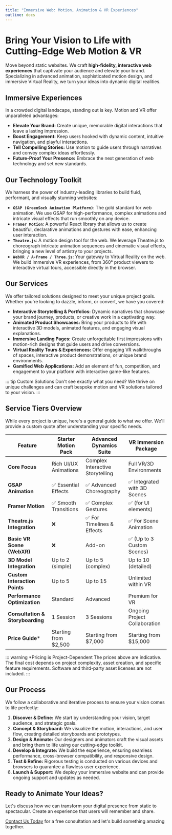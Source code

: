```yaml
---
title: "Immersive Web: Motion, Animation & VR Experiences"
outline: docs
---
```


# Bring Your Vision to Life with Cutting-Edge Web Motion & VR

Move beyond static websites. We craft **high-fidelity, interactive web experiences** that captivate your audience and elevate your brand. Specializing in advanced animation, sophisticated motion design, and immersive Virtual Reality, we turn your ideas into dynamic digital realities.

## Immersive Experiences

In a crowded digital landscape, standing out is key. Motion and VR offer unparalleled advantages:

*   **Elevate Your Brand:** Create unique, memorable digital interactions that leave a lasting impression.
*   **Boost Engagement:** Keep users hooked with dynamic content, intuitive navigation, and playful interactions.
*   **Tell Compelling Stories:** Use motion to guide users through narratives and convey complex ideas effortlessly.
*   **Future-Proof Your Presence:** Embrace the next generation of web technology and set new standards.

## Our Technology Toolkit

We harness the power of industry-leading libraries to build fluid, performant, and visually stunning websites:

*   **`GSAP (GreenSock Animation Platform)`**: The gold standard for web animation. We use GSAP for high-performance, complex animations and intricate visual effects that run smoothly on any device.
*   **`Framer Motion`**: A powerful React library that allows us to create beautiful, declarative animations and gestures with ease, enhancing user interaction.
*   **`Theatre.js`**: A motion design tool for the web. We leverage Theatre.js to choreograph intricate animation sequences and cinematic visual effects, bringing a new level of artistry to your projects.
*   **`WebXR / A-Frame / Three.js`**: Your gateway to Virtual Reality on the web. We build immersive VR experiences, from 360° product viewers to interactive virtual tours, accessible directly in the browser.

## Our Services

We offer tailored solutions designed to meet your unique project goals. Whether you're looking to dazzle, inform, or convert, we have you covered:

*   **Interactive Storytelling & Portfolios:** Dynamic narratives that showcase your brand journey, products, or creative work in a captivating way.
*   **Animated Product Showcases:** Bring your products to life with interactive 3D models, animated features, and engaging visual explanations.
*   **Immersive Landing Pages:** Create unforgettable first impressions with motion-rich designs that guide users and drive conversions.
*   **Virtual Reality Tours & Experiences:** Offer engaging VR walkthroughs of spaces, interactive product demonstrations, or unique brand environments.
*   **Gamified Web Applications:** Add an element of fun, competition, and engagement to your platform with interactive game-like features.

::: tip Custom Solutions
Don't see exactly what you need? We thrive on unique challenges and can craft bespoke motion and VR solutions tailored to your vision.
:::

## Service Tiers Overview

While every project is unique, here's a general guide to what we offer. We'll provide a custom quote after understanding your specific needs.

| Feature                         | Starter Motion Pack        | Advanced Dynamics Suite        | VR Immersion Package          |
|---------------------------------|----------------------------|--------------------------------|-------------------------------|
| **Core Focus**                  | Rich UI/UX Animations      | Complex Interactive Storytelling | Full VR/3D Environments       |
| **GSAP Animation**              | ✅ Essential Effects       | ✅ Advanced Choreography       | ✅ Integrated with 3D Scenes  |
| **Framer Motion**               | ✅ Smooth Transitions      | ✅ Complex Gestures            | ✅ (for UI elements)          |
| **Theatre.js Integration**      | ❌                         | ✅ For Timelines & Effects     | ✅ For Scene Animation        |
| **Basic VR Scene (WebXR)**      | ❌                         | Add-on                         | ✅ (Up to 3 Custom Scenes)    |
| **3D Model Integration**        | Up to 2 (simple)           | Up to 5 (complex)              | Up to 10 (detailed)           |
| **Custom Interaction Points**   | Up to 5                    | Up to 15                       | Unlimited within VR           |
| **Performance Optimization**    | Standard                   | Advanced                       | Premium for VR                |
| **Consultation & Storyboarding**| 1 Session                  | 3 Sessions                     | Ongoing Project Collaboration |
| **Price Guide***                | Starting from $2,500       | Starting from $7,000           | Starting from $15,000         |

::: warning *Pricing is Project-Dependent
The prices above are indicative. The final cost depends on project complexity, asset creation, and specific feature requirements. Software and third-party asset licenses are not included.
:::

## Our Process

We follow a collaborative and iterative process to ensure your vision comes to life perfectly:

1.  **Discover & Define:** We start by understanding your vision, target audience, and strategic goals.
2.  **Concept & Storyboard:** We visualize the motion, interactions, and user flow, creating detailed storyboards and prototypes.
3.  **Design & Animate:** Our designers and animators craft the visual assets and bring them to life using our cutting-edge toolkit.
4.  **Develop & Integrate:** We build the experience, ensuring seamless performance, cross-browser compatibility, and responsive design.
5.  **Test & Refine:** Rigorous testing is conducted on various devices and browsers to guarantee a flawless user experience.
6.  **Launch & Support:** We deploy your immersive website and can provide ongoing support and updates as needed.

## Ready to Animate Your Ideas?

Let's discuss how we can transform your digital presence from static to spectacular. Create an experience that users will remember and share.

[Contact Us Today](https://berlime.com/contact) for a free consultation and let's build something amazing together.
